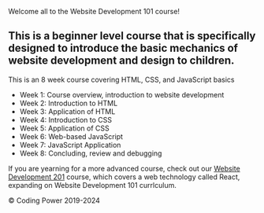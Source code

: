 Welcome all to the Website Development 101 course!

This is a beginner level course that is specifically designed to introduce the basic mechanics of website development and design to children.
-----
This is an 8 week course covering HTML, CSS, and JavaScript basics

- Week 1: Course overview, introduction to website development
- Week 2: Introduction to HTML
- Week 3: Application of HTML
- Week 4: Introduction to CSS
- Week 5: Application of CSS
- Week 6: Web-based JavaScript
- Week 7: JavaScript Application
- Week 8: Concluding, review and debugging


If you are yearning for a more advanced course, check out our [Website Development 201](https://github.com/Coding-Power-101/Web-Dev-201) course, which covers a web technology called React, expanding on Website Development 101 currlculum.

© Coding Power 2019-2024